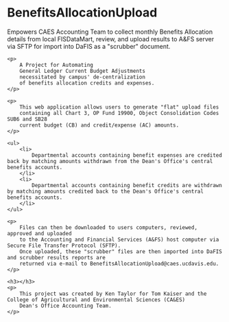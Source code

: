 BenefitsAllocationUpload
========================

Empowers CAES Accounting Team to collect monthly Benefits Allocation details from local FISDataMart, review, and upload results to A&amp;FS server via SFTP for import into DaFIS as a "scrubber" document.


    <p>
        A Project for Automating
        General Ledger Current Budget Adjustments
        necessitated by campus' de-centralization
        of benefits allocation credits and expenses.
    </p>

    <p>
        This web application allows users to generate "flat" upload files
        containing all Chart 3, OP Fund 19900, Object Consolidation Codes SUB6 and SB28
        current budget (CB) and credit/expense (AC) amounts.   
    </p>
    
    <ul>
        <li>
            Departmental accounts containing benefit expenses are credited back by matching amounts withdrawn from the Dean's Office's central benefits accounts. 
        </li>
        <li>
            Departmental accounts containing benefit credits are withdrawn by matching amounts credited back to the Dean's Office's central benefits accounts.
        </li>
    </ul>

    <p>
        Files can then be downloaded to users computers, reviewed, approved and uploaded
        to the Accounting and Financial Services (A&FS) host computer via Secure File Transfer Protocol (SFTP).
        Once uploaded, these "scrubber" files are then imported into DaFIS and scrubber results reports are
        returned via e-mail to BenefitsAllocationUpload@caes.ucdavis.edu.
    </p>

    <h3></h3>
    <p>
        This project was created by Ken Taylor for Tom Kaiser and the College of Agricultural and Environmental Sciences (CA&ES)
        Dean's Office Accounting Team.
    </p>
